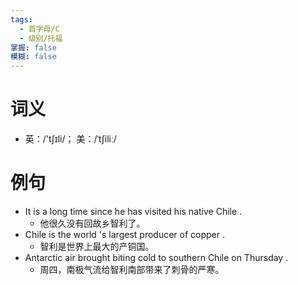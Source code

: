 ```yaml
---
tags:
  - 首字母/C
  - 级别/托福
掌握: false
模糊: false
---
```

# 词义
- 英：/'tʃɪli/； 美：/ˈtʃiliː/
# 例句
- It is a long time since he has visited his native Chile .
	- 他很久没有回故乡智利了。
- Chile is the world 's largest producer of copper .
	- 智利是世界上最大的产铜国。
- Antarctic air brought biting cold to southern Chile on Thursday .
	- 周四，南极气流给智利南部带来了刺骨的严寒。
